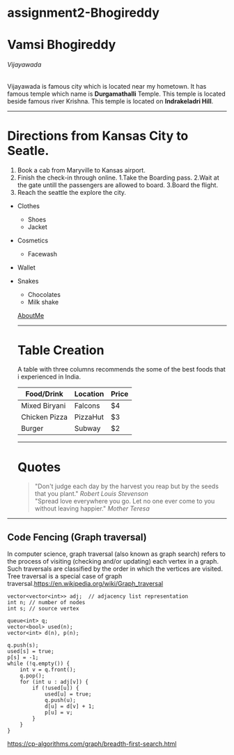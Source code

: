 # assignment2-Bhogireddy

# Vamsi Bhogireddy

###### Vijayawada

Vijayawada is famous city which is located near my hometown. It has famous temple which name is **Durgamathalli** Temple. This temple is located beside famous river Krishna. This temple is located on **Indrakeladri Hill**.

---

# Directions from Kansas City to Seatle.
1. Book a cab from Maryville to Kansas airport.
2. Finish the check-in through online.
    1.Take the Boarding pass.
    2.Wait at the gate untill the passengers are allowed to board.
    3.Board the flight.
3. Reach the seattle the explore the city.


* Clothes
    * Shoes
    * Jacket
* Cosmetics
    * Facewash
* Wallet
* Snakes
    * Chocolates
    * Milk shake

    [AboutMe](https://github.com/Vamsi735/assignment2-Bhogireddy/blob/main/AboutMe.md)


    ---

    # Table Creation 

    A table with three columns recommends the some of the best foods that i experienced in India.

    | Food/Drink    |   Location    | Price |
    |   ---         |   ---         |  ---  |
    | Mixed Biryani |   Falcons     |  $4   |
    | Chicken Pizza |   PizzaHut    |  $3   |
    | Burger        |   Subway      |  $2   |

    ---

    # Quotes

    > "Don't judge each day by the harvest you reap but by the seeds that you plant." 
    *Robert Louis Stevenson*     <br>
    > "Spread love everywhere you go. Let no one ever come to you without leaving happier." 
    *Mother Teresa*

 -----

## Code Fencing (Graph traversal)
In computer science, graph traversal (also known as graph search) refers to the process of visiting (checking and/or updating) each vertex in a graph. Such traversals are classified by the order in which the vertices are visited. Tree traversal is a special case of graph traversal.<https://en.wikipedia.org/wiki/Graph_traversal>

```
vector<vector<int>> adj;  // adjacency list representation
int n; // number of nodes
int s; // source vertex

queue<int> q;
vector<bool> used(n);
vector<int> d(n), p(n);

q.push(s);
used[s] = true;
p[s] = -1;
while (!q.empty()) {
    int v = q.front();
    q.pop();
    for (int u : adj[v]) {
        if (!used[u]) {
            used[u] = true;
            q.push(u);
            d[u] = d[v] + 1;
            p[u] = v;
        }
    }
}
```
<https://cp-algorithms.com/graph/breadth-first-search.html>